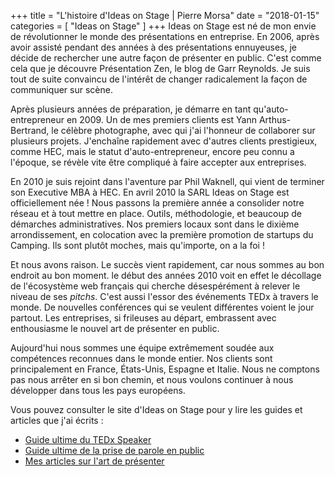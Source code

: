 +++
title = "L'histoire d'Ideas on Stage | Pierre Morsa"
date = "2018-01-15"
categories = [ "Ideas on Stage" ]
+++
Ideas on Stage est né de mon envie de révolutionner le monde des présentations en entreprise. En 2006, après avoir assisté pendant des années à des présentations ennuyeuses, je décide de rechercher une autre façon de présenter en public. C'est comme cela que je découvre Présentation Zen, le blog de Garr Reynolds. Je suis tout de suite convaincu de l'intérêt de changer radicalement la façon de communiquer sur scène.

Après plusieurs années de préparation, je démarre en tant qu'auto-entrepreneur en 2009. Un de mes premiers clients est Yann Arthus-Bertrand, le célèbre photographe, avec qui j'ai l'honneur de collaborer sur plusieurs projets. J'enchaîne rapidement avec d'autres clients prestigieux, comme HEC, mais le statut d'auto-entrepreneur, encore peu connu a l'époque, se révèle vite être compliqué à faire accepter aux entreprises.

En 2010 je suis rejoint dans l'aventure par Phil Waknell, qui vient de terminer son Executive MBA à HEC. En avril 2010 la SARL Ideas on Stage est officiellement née ! Nous passons la première année a consolider notre réseau et à tout mettre en place. Outils, méthodologie, et beaucoup de démarches administratives. Nos premiers locaux sont dans le dixième arrondissement, en colocation avec la première promotion de startups du Camping. Ils sont plutôt moches, mais qu'importe, on a la foi !

Et nous avons raison. Le succès vient rapidement, car nous sommes au bon endroit au bon moment. le début des années 2010 voit en effet le décollage de l'écosystème web français qui cherche désespérément à relever le niveau de ses *pitchs*. C'est aussi l'essor des événements TEDx à travers le monde. De nouvelles conférences qui se veulent différentes voient le jour partout. Les entreprises, si frileuses au départ, embrassent avec enthousiasme le nouvel art de présenter en public.

Aujourd'hui nous sommes une équipe extrêmement soudée aux compétences reconnues dans le monde entier. Nos clients sont principalement en France, États-Unis, Espagne et Italie. Nous ne comptons pas nous arrêter en si bon chemin, et nous voulons continuer à nous développer dans tous les pays européens.

Vous pouvez consulter le site d'Ideas on Stage pour y lire les guides et articles que j'ai écrits :

* [Guide ultime du TEDx Speaker](https://www.ideasonstage.fr/guide-tedx-speaker/)
* [Guide ultime de la prise de parole en public](https://www.ideasonstage.fr/guide-ultime-prise-de-parole-en-public/)
* [Mes articles sur l'art de présenter](https://www.ideasonstage.fr/news/)
